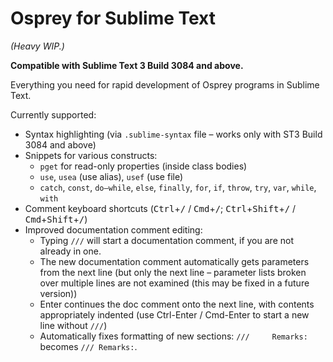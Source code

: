 # Osprey for Sublime Text

*(Heavy WIP.)*

**Compatible with Sublime Text 3 Build 3084 and above.**

Everything you need for rapid development of Osprey programs in Sublime Text.

Currently supported:

* Syntax highlighting (via `.sublime-syntax` file – works only with ST3 Build 3084 and above)
* Snippets for various constructs:
  - `pget` for read-only properties (inside class bodies)
  - `use`, `usea` (use alias), `usef` (use file)
  - `catch`, `const`, `do–while`, `else`, `finally`, `for`, `if`, `throw`, `try`, `var`, `while`, `with`
* Comment keyboard shortcuts (<kbd>Ctrl</kbd>+<kbd>/</kbd> / <kbd>Cmd</kbd>+<kbd>/</kbd>; <kbd>Ctrl</kbd>+<kbd>Shift</kbd>+<kbd>/</kbd> / <kbd>Cmd</kbd>+<kbd>Shift</kbd>+<kbd>/</kbd>)
* Improved documentation comment editing:
  - Typing `///` will start a documentation comment, if you are not already in one.
  - The new documentation comment automatically gets parameters from the next line (but only the next line – parameter lists broken over multiple lines are not examined (this may be fixed in a future version))
  - Enter continues the doc comment onto the next line, with contents appropriately indented (use Ctrl-Enter / Cmd-Enter to start a new line without `///`)
  - Automatically fixes formatting of new sections: <code>///&nbsp;&nbsp;&nbsp;&nbsp;&nbsp;Remarks:</code> becomes `/// Remarks:`.
